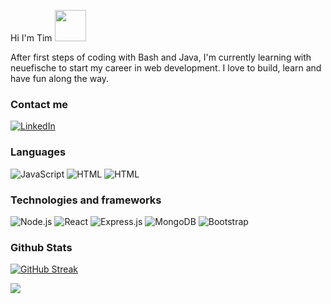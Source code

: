 Hi I'm Tim <img src="https://media.giphy.com/media/mGcNjsfWAjY5AEZNw6/giphy.gif" width="50"></h2>

After first steps of coding with Bash and Java, I'm currently learning with neuefische to start my career in web development. I love to build, learn and have fun along the way.


### Contact me

[![LinkedIn](https://img.shields.io/badge/LinkedIn-000?logo=linkedin)](https://www.linkedin.com/in/tim-eifler/)

### Languages

![JavaScript](https://img.shields.io/badge/-JavaScript-000?&logo=JavaScript)
![HTML](https://img.shields.io/badge/-HTML-000?logo=HTML5)
![HTML](https://img.shields.io/badge/-CSS3-000?logo=CSS3)

### Technologies and frameworks

![Node.js](https://img.shields.io/badge/-Node.js-000?&logo=node.js)
![React](https://img.shields.io/badge/-React-000?&logo=React)
![Express.js](https://img.shields.io/badge/-Expressjs-000?logo=Express)
![MongoDB](https://img.shields.io/badge/-MongoDB-000?logo=MongoDB)
![Bootstrap](https://img.shields.io/badge/-Bootstrap-000?logo=Bootstrap)

### Github Stats


[![GitHub Streak](https://github-readme-streak-stats.herokuapp.com/?user=teifler)](https://git.io/streak-stats)



![](https://komarev.com/ghpvc/?username=teifler&color=blue)
